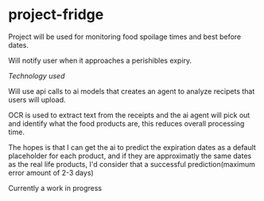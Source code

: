 # project-fridge
Project will be used for monitoring food spoilage times and best before dates. 

Will notify user when it approaches a perishibles expiry.

*Technology used*

Will use api calls to ai models that creates an agent to analyze recipets that users will upload.

OCR is used to extract text from the receipts and the ai agent will pick out and identify what the food products are, this reduces overall processing time.

The hopes is that I can get the ai to predict the expiration dates as a default placeholder for each product, and if they are approximatly the same dates as the real life products, I'd consider that a successful prediction(maximum error amount of 2-3 days)

Currently a work in progress


